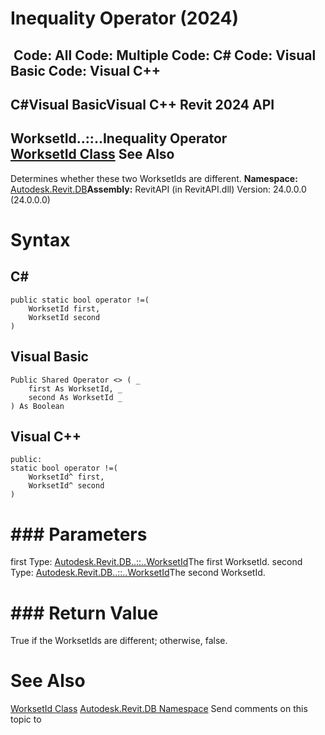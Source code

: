 # Inequality Operator (2024)

﻿
 Code: All Code: Multiple Code: C# Code: Visual Basic Code: Visual C++   
---  
C#Visual BasicVisual C++
Revit 2024 API  
---  
WorksetId..::..Inequality Operator   
[WorksetId Class](8bece327-c269-8101-b4c2-38632f593fe6.md "WorksetId Class") See Also  
---  
Determines whether these two WorksetIds are different.
**Namespace:** [Autodesk.Revit.DB](87546ba7-461b-c646-cbb1-2cb8f5bff8b2.md "Autodesk.Revit.DB Namespace")**Assembly:** RevitAPI (in RevitAPI.dll) Version: 24.0.0.0 (24.0.0.0)
# Syntax
C#  
---  
```text
public static bool operator !=(
	WorksetId first,
	WorksetId second
)
```
  
Visual Basic  
---  
```text
Public Shared Operator <> ( _
	first As WorksetId, _
	second As WorksetId _
) As Boolean
```
  
Visual C++  
---  
```text
public:
static bool operator !=(
	WorksetId^ first, 
	WorksetId^ second
)
```
  
# ### Parameters
first
    Type: [Autodesk.Revit.DB..::..WorksetId](8bece327-c269-8101-b4c2-38632f593fe6.md "WorksetId Class")The first WorksetId.
second
    Type: [Autodesk.Revit.DB..::..WorksetId](8bece327-c269-8101-b4c2-38632f593fe6.md "WorksetId Class")The second WorksetId.
# ### Return Value
True if the WorksetIds are different; otherwise, false.
# See Also
[WorksetId Class](8bece327-c269-8101-b4c2-38632f593fe6.md "WorksetId Class")
[Autodesk.Revit.DB Namespace](87546ba7-461b-c646-cbb1-2cb8f5bff8b2.md "Autodesk.Revit.DB Namespace")
Send comments on this topic to 